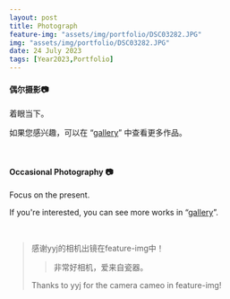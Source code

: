 ```yaml
---
layout: post
title: Photograph
feature-img: "assets/img/portfolio/DSC03282.JPG"
img: "assets/img/portfolio/DSC03282.JPG"
date: 24 July 2023
tags: [Year2023,Portfolio]
---
```


#### 偶尔摄影📷

着眼当下。

如果您感兴趣，可以在 “[gallery](https://jc1108.github.io/jC-1.0/gallery/)” 中查看更多作品。

<br>

#### Occasional Photography 📷

Focus on the present.

If you're interested, you can see more works in “[gallery](https://jc1108.github.io/jC-1.0/gallery/)”.

<br>

> 感谢yyj的相机出镜在feature-img中！
> > 非常好相机，爱来自瓷器。
> > 
> Thanks to yyj for the camera cameo in feature-img!
